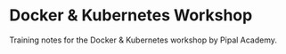 # Docker & Kubernetes Workshop

Training notes for the Docker & Kubernetes workshop by Pipal Academy.

